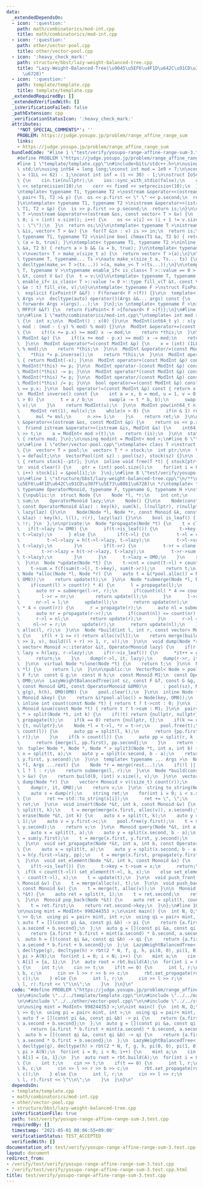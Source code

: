 ```yaml
---
data:
  _extendedDependsOn:
  - icon: ':question:'
    path: math/combinatorics/mod-int.cpp
    title: math/combinatorics/mod-int.cpp
  - icon: ':question:'
    path: other/vector-pool.cpp
    title: other/vector-pool.cpp
  - icon: ':heavy_check_mark:'
    path: structure/bbst/lazy-weight-balanced-tree.cpp
    title: "Lazy-Weight-Balanced-Tree(\u9045\u5EF6\u4F1D\u642C\u91CD\u307F\u5E73\u8861\
      \u6728)"
  - icon: ':question:'
    path: template/template.cpp
    title: template/template.cpp
  _extendedRequiredBy: []
  _extendedVerifiedWith: []
  _isVerificationFailed: false
  _pathExtension: cpp
  _verificationStatusIcon: ':heavy_check_mark:'
  attributes:
    '*NOT_SPECIAL_COMMENTS*': ''
    PROBLEM: https://judge.yosupo.jp/problem/range_affine_range_sum
    links:
    - https://judge.yosupo.jp/problem/range_affine_range_sum
  bundledCode: "#line 1 \"test/verify/yosupo-range-affine-range-sum-3.test.cpp\"\n\
    #define PROBLEM \"https://judge.yosupo.jp/problem/range_affine_range_sum\"\n\n\
    #line 1 \"template/template.cpp\"\n#include<bits/stdc++.h>\n\nusing namespace\
    \ std;\n\nusing int64 = long long;\nconst int mod = 1e9 + 7;\n\nconst int64 infll\
    \ = (1LL << 62) - 1;\nconst int inf = (1 << 30) - 1;\n\nstruct IoSetup {\n  IoSetup()\
    \ {\n    cin.tie(nullptr);\n    ios::sync_with_stdio(false);\n    cout << fixed\
    \ << setprecision(10);\n    cerr << fixed << setprecision(10);\n  }\n} iosetup;\n\
    \ntemplate< typename T1, typename T2 >\nostream &operator<<(ostream &os, const\
    \ pair< T1, T2 >& p) {\n  os << p.first << \" \" << p.second;\n  return os;\n\
    }\n\ntemplate< typename T1, typename T2 >\nistream &operator>>(istream &is, pair<\
    \ T1, T2 > &p) {\n  is >> p.first >> p.second;\n  return is;\n}\n\ntemplate< typename\
    \ T >\nostream &operator<<(ostream &os, const vector< T > &v) {\n  for(int i =\
    \ 0; i < (int) v.size(); i++) {\n    os << v[i] << (i + 1 != v.size() ? \" \"\
    \ : \"\");\n  }\n  return os;\n}\n\ntemplate< typename T >\nistream &operator>>(istream\
    \ &is, vector< T > &v) {\n  for(T &in : v) is >> in;\n  return is;\n}\n\ntemplate<\
    \ typename T1, typename T2 >\ninline bool chmax(T1 &a, T2 b) { return a < b &&\
    \ (a = b, true); }\n\ntemplate< typename T1, typename T2 >\ninline bool chmin(T1\
    \ &a, T2 b) { return a > b && (a = b, true); }\n\ntemplate< typename T = int64\
    \ >\nvector< T > make_v(size_t a) {\n  return vector< T >(a);\n}\n\ntemplate<\
    \ typename T, typename... Ts >\nauto make_v(size_t a, Ts... ts) {\n  return vector<\
    \ decltype(make_v< T >(ts...)) >(a, make_v< T >(ts...));\n}\n\ntemplate< typename\
    \ T, typename V >\ntypename enable_if< is_class< T >::value == 0 >::type fill_v(T\
    \ &t, const V &v) {\n  t = v;\n}\n\ntemplate< typename T, typename V >\ntypename\
    \ enable_if< is_class< T >::value != 0 >::type fill_v(T &t, const V &v) {\n  for(auto\
    \ &e : t) fill_v(e, v);\n}\n\ntemplate< typename F >\nstruct FixPoint : F {\n\
    \  explicit FixPoint(F &&f) : F(forward< F >(f)) {}\n\n  template< typename...\
    \ Args >\n  decltype(auto) operator()(Args &&... args) const {\n    return F::operator()(*this,\
    \ forward< Args >(args)...);\n  }\n};\n \ntemplate< typename F >\ninline decltype(auto)\
    \ MFP(F &&f) {\n  return FixPoint< F >{forward< F >(f)};\n}\n#line 4 \"test/verify/yosupo-range-affine-range-sum-3.test.cpp\"\
    \n\n#line 1 \"math/combinatorics/mod-int.cpp\"\ntemplate< int mod >\nstruct ModInt\
    \ {\n  int x;\n\n  ModInt() : x(0) {}\n\n  ModInt(int64_t y) : x(y >= 0 ? y %\
    \ mod : (mod - (-y) % mod) % mod) {}\n\n  ModInt &operator+=(const ModInt &p)\
    \ {\n    if((x += p.x) >= mod) x -= mod;\n    return *this;\n  }\n\n  ModInt &operator-=(const\
    \ ModInt &p) {\n    if((x += mod - p.x) >= mod) x -= mod;\n    return *this;\n\
    \  }\n\n  ModInt &operator*=(const ModInt &p) {\n    x = (int) (1LL * x * p.x\
    \ % mod);\n    return *this;\n  }\n\n  ModInt &operator/=(const ModInt &p) {\n\
    \    *this *= p.inverse();\n    return *this;\n  }\n\n  ModInt operator-() const\
    \ { return ModInt(-x); }\n\n  ModInt operator+(const ModInt &p) const { return\
    \ ModInt(*this) += p; }\n\n  ModInt operator-(const ModInt &p) const { return\
    \ ModInt(*this) -= p; }\n\n  ModInt operator*(const ModInt &p) const { return\
    \ ModInt(*this) *= p; }\n\n  ModInt operator/(const ModInt &p) const { return\
    \ ModInt(*this) /= p; }\n\n  bool operator==(const ModInt &p) const { return x\
    \ == p.x; }\n\n  bool operator!=(const ModInt &p) const { return x != p.x; }\n\
    \n  ModInt inverse() const {\n    int a = x, b = mod, u = 1, v = 0, t;\n    while(b\
    \ > 0) {\n      t = a / b;\n      swap(a -= t * b, b);\n      swap(u -= t * v,\
    \ v);\n    }\n    return ModInt(u);\n  }\n\n  ModInt pow(int64_t n) const {\n\
    \    ModInt ret(1), mul(x);\n    while(n > 0) {\n      if(n & 1) ret *= mul;\n\
    \      mul *= mul;\n      n >>= 1;\n    }\n    return ret;\n  }\n\n  friend ostream\
    \ &operator<<(ostream &os, const ModInt &p) {\n    return os << p.x;\n  }\n\n\
    \  friend istream &operator>>(istream &is, ModInt &a) {\n    int64_t t;\n    is\
    \ >> t;\n    a = ModInt< mod >(t);\n    return (is);\n  }\n\n  static int get_mod()\
    \ { return mod; }\n};\n\nusing modint = ModInt< mod >;\n#line 6 \"test/verify/yosupo-range-affine-range-sum-3.test.cpp\"\
    \n\n#line 1 \"other/vector-pool.cpp\"\ntemplate< class T >\nstruct VectorPool\
    \ {\n  vector< T > pool;\n  vector< T * > stock;\n  int ptr;\n\n  VectorPool()\
    \ = default;\n\n  VectorPool(int sz) : pool(sz), stock(sz) {}\n\n  inline T *alloc()\
    \ { return stock[--ptr]; }\n\n  inline void free(T *t) { stock[ptr++] = t; }\n\
    \n  void clear() {\n    ptr = (int) pool.size();\n    for(int i = 0; i < pool.size();\
    \ i++) stock[i] = &pool[i];\n  }\n};\n#line 8 \"test/verify/yosupo-range-affine-range-sum-3.test.cpp\"\
    \n\n#line 1 \"structure/bbst/lazy-weight-balanced-tree.cpp\"\n/**\n * @brief Lazy-Weight-Balanced-Tree(\u9045\
    \u5EF6\u4F1D\u642C\u91CD\u307F\u5E73\u8861\u6728)\n */\ntemplate< typename Monoid,\
    \ typename OperatorMonoid, typename F, typename G, typename H >\nstruct LazyWeightBalancedTree\
    \ {\npublic:\n  struct Node {\n    Node *l, *r;\n    int cnt;\n    Monoid key,\
    \ sum;\n    OperatorMonoid lazy;\n\n    Node() {}\n\n    Node(const Monoid &k,\
    \ const OperatorMonoid &laz) : key(k), sum(k), l(nullptr), r(nullptr), cnt(1),\
    \ lazy(laz) {}\n\n    Node(Node *l, Node *r, const Monoid &k, const OperatorMonoid\
    \ &laz) : key(k), l(l), r(r), lazy(laz) {}\n\n    bool is_leaf() { return !l ||\
    \ !r; }\n  };\n\nprivate:\n  Node *propagate(Node *t) {\n    t = clone(t);\n \
    \   if(t->lazy != OM0) {\n      if(t->is_leaf()) {\n        t->key = g(t->key,\
    \ t->lazy);\n      } else {\n        if(t->l) {\n          t->l = clone(t->l);\n\
    \          t->l->lazy = h(t->l->lazy, t->lazy);\n          t->l->sum = g(t->l->sum,\
    \ t->lazy);\n        }\n        if(t->r) {\n          t->r = clone(t->r);\n  \
    \        t->r->lazy = h(t->r->lazy, t->lazy);\n          t->r->sum = g(t->r->sum,\
    \ t->lazy);\n        }\n      }\n      t->lazy = OM0;\n    }\n    return update(t);\n\
    \  }\n\n  Node *update(Node *t) {\n    t->cnt = count(t->l) + count(t->r) + t->is_leaf();\n\
    \    t->sum = f(f(sum(t->l), t->key), sum(t->r));\n    return t;\n  }\n\n  inline\
    \ Node *alloc(Node *l, Node *r) {\n    auto t = &(*pool.alloc() = Node(l, r, M1,\
    \ OM0));\n    return update(t);\n  }\n\n  Node *submerge(Node *l, Node *r) {\n\
    \    if(count(l) > count(r) * 4) {\n      l = propagate(l);\n      auto nl = propagate(l->l);\n\
    \      auto nr = submerge(l->r, r);\n      if(count(nl) * 4 >= count(nr)) {\n\
    \        l->r = nr;\n        return update(l);\n      }\n      l->r = nr->l;\n\
    \      nr->l = l;\n      update(l);\n      return update(nr);\n    }\n    if(count(l)\
    \ * 4 < count(r)) {\n      r = propagate(r);\n      auto nl = submerge(l, r->l);\n\
    \      auto nr = propagate(r->r);\n      if(count(nl) <= count(nr) * 4) {\n  \
    \      r->l = nl;\n        return update(r);\n      }\n      r->l = nl->r;\n \
    \     nl->r = r;\n      update(r);\n      return update(nl);\n    }\n    return\
    \ alloc(l, r);\n  }\n\n  Node *build(int l, int r, const vector< Monoid > &v)\
    \ {\n    if(l + 1 >= r) return alloc(v[l]);\n    return merge(build(l, (l + r)\
    \ >> 1, v), build((l + r) >> 1, r, v));\n  }\n\n  void dump(Node *r, typename\
    \ vector< Monoid >::iterator &it, OperatorMonoid lazy) {\n    if(r->lazy != OM0)\
    \ lazy = h(lazy, r->lazy);\n    if(r->is_leaf()) {\n      *it++ = g(r->key, lazy);\n\
    \      return;\n    }\n    dump(r->l, it, lazy);\n    dump(r->r, it, lazy);\n\
    \  }\n\n  virtual Node *clone(Node *t) {\n    return t;\n  }\n\n  Node *merge(Node\
    \ *l) {\n    return l;\n  }\n\n\npublic:\n  VectorPool< Node > pool;\n  const\
    \ F f;\n  const G g;\n  const H h;\n  const Monoid M1;\n  const OperatorMonoid\
    \ OM0;\n\n  LazyWeightBalancedTree(int sz, const F &f, const G &g, const H &h,\
    \ const Monoid &M1, const OperatorMonoid &OM0)\n      : pool(sz), M1(M1), f(f),\
    \ g(g), h(h), OM0(OM0) {\n    pool.clear();\n  }\n\n  inline Node *alloc(const\
    \ Monoid &key) {\n    return &(*pool.alloc() = Node(key, OM0));\n  }\n\n  static\
    \ inline int count(const Node *t) { return t ? t->cnt : 0; }\n\n  inline const\
    \ Monoid &sum(const Node *t) { return t ? t->sum : M1; }\n\n  pair< Node *, Node\
    \ * > split(Node *t, int k) {\n    if(!t) return {nullptr, nullptr};\n    t =\
    \ propagate(t);\n    if(k == 0) return {nullptr, t};\n    if(k >= count(t)) return\
    \ {t, nullptr};\n    Node *l = t->l, *r = t->r;\n    pool.free(t);\n    if(k <\
    \ count(l)) {\n      auto pp = split(l, k);\n      return {pp.first, merge(pp.second,\
    \ r)};\n    }\n    if(k > count(l)) {\n      auto pp = split(r, k - count(l));\n\
    \      return {merge(l, pp.first), pp.second};\n    }\n    return {l, r};\n  }\n\
    \n  tuple< Node *, Node *, Node * > split3(Node *t, int a, int b) {\n    auto\
    \ x = split(t, a);\n    auto y = split(x.second, b - a);\n    return make_tuple(x.first,\
    \ y.first, y.second);\n  }\n\n  template< typename ... Args >\n  Node *merge(Node\
    \ *l, Args ...rest) {\n    Node *r = merge(rest...);\n    if(!l || !r) return\
    \ l ? l : r;\n    return submerge(l, r);\n  }\n\n  Node *build(const vector< Monoid\
    \ > &v) {\n    return build(0, (int) v.size(), v);\n  }\n\n  vector< Monoid >\
    \ dump(Node *r) {\n    vector< Monoid > v((size_t) count(r));\n    auto it = begin(v);\n\
    \    dump(r, it, OM0);\n    return v;\n  }\n\n  string to_string(Node *r) {\n\
    \    auto s = dump(r);\n    string ret;\n    for(int i = 0; i < s.size(); i++)\
    \ {\n      ret += std::to_string(s[i]);\n      ret += \", \";\n    }\n    return\
    \ ret;\n  }\n\n  void insert(Node *&t, int k, const Monoid &v) {\n    auto x =\
    \ split(t, k);\n    t = merge(merge(x.first, alloc(v)), x.second);\n  }\n\n  Monoid\
    \ erase(Node *&t, int k) {\n    auto x = split(t, k);\n    auto y = split(x.second,\
    \ 1);\n    auto v = y.first->c;\n    pool.free(y.first);\n    t = merge(x.first,\
    \ y.second);\n    return v;\n  }\n\n  Monoid query(Node *&t, int a, int b) {\n\
    \    auto x = split(t, a);\n    auto y = split(x.second, b - a);\n    Monoid ret\
    \ = sum(y.first);\n    t = merge(x.first, y.first, y.second);\n    return ret;\n\
    \  }\n\n  void set_propagate(Node *&t, int a, int b, const OperatorMonoid &pp)\
    \ {\n    auto x = split(t, a);\n    auto y = split(x.second, b - a);\n    y.first->lazy\
    \ = h(y.first->lazy, pp);\n    t = merge(x.first, propagate(y.first), y.second);\n\
    \  }\n\n  void set_element(Node *&t, int k, const Monoid &x) {\n    t = propagate(t);\n\
    \    if(t->is_leaf()) {\n      t->key = t->sum = x;\n      return;\n    }\n  \
    \  if(k < count(t->l)) set_element(t->l, k, x);\n    else set_element(t->r, k\
    \ - count(t->l), x);\n    t = update(t);\n  }\n\n  void push_front(Node *&t, const\
    \ Monoid &v) {\n    t = merge(alloc(v), t);\n  }\n\n  void push_back(Node *&t,\
    \ const Monoid &v) {\n    t = merge(t, alloc(v));\n  }\n\n  Monoid pop_front(Node\
    \ *&t) {\n    auto ret = split(t, 1);\n    t = ret.second;\n    return ret.first->key;\n\
    \  }\n\n  Monoid pop_back(Node *&t) {\n    auto ret = split(t, count(t) - 1);\n\
    \    t = ret.first;\n    return ret.second->key;\n  }\n};\n#line 10 \"test/verify/yosupo-range-affine-range-sum-3.test.cpp\"\
    \n\nusing mint = ModInt< 998244353 >;\n\nint main() {\n  int N, Q;\n  cin >> N\
    \ >> Q;\n  using pi = pair< mint, int >;\n  using qi = pair< mint, mint >;\n \
    \ auto f = [](const pi &a, const pi &b) -> pi {\n    return {a.first + b.first,\
    \ a.second + b.second};\n  };\n  auto g = [](const pi &a, const qi &b) -> pi {\n\
    \    return {a.first * b.first + mint(a.second) * b.second, a.second};\n  };\n\
    \  auto h = [](const qi &a, const qi &b) -> qi {\n    return {a.first * b.first,\
    \ a.second * b.first + b.second};\n  };\n  LazyWeightBalancedTree< pi, qi, decltype(f),\
    \ decltype(g), decltype(h) > rbt(2 * N, f, g, h, pi(0, 0), pi(1, 0));\n  vector<\
    \ pi > A(N);\n  for(int i = 0; i < N; i++) {\n    mint a;\n    cin >> a;\n   \
    \ A[i] = {a, 1};\n  }\n  auto root = rbt.build(A);\n  for(int i = 0; i < Q; i++)\
    \ {\n    int t;\n    cin >> t;\n    if(t == 0) {\n      int l, r;\n      mint\
    \ b, c;\n      cin >> l >> r >> b >> c;\n      rbt.set_propagate(root, l, r, qi(b,\
    \ c));\n    } else {\n      int l, r;\n      cin >> l >> r;\n      cout << rbt.query(root,\
    \ l, r).first << \"\\n\";\n    }\n  }\n}\n"
  code: "#define PROBLEM \"https://judge.yosupo.jp/problem/range_affine_range_sum\"\
    \n\n#include \"../../template/template.cpp\"\n\n#include \"../../math/combinatorics/mod-int.cpp\"\
    \n\n#include \"../../other/vector-pool.cpp\"\n\n#include \"../../structure/bbst/lazy-weight-balanced-tree.cpp\"\
    \n\nusing mint = ModInt< 998244353 >;\n\nint main() {\n  int N, Q;\n  cin >> N\
    \ >> Q;\n  using pi = pair< mint, int >;\n  using qi = pair< mint, mint >;\n \
    \ auto f = [](const pi &a, const pi &b) -> pi {\n    return {a.first + b.first,\
    \ a.second + b.second};\n  };\n  auto g = [](const pi &a, const qi &b) -> pi {\n\
    \    return {a.first * b.first + mint(a.second) * b.second, a.second};\n  };\n\
    \  auto h = [](const qi &a, const qi &b) -> qi {\n    return {a.first * b.first,\
    \ a.second * b.first + b.second};\n  };\n  LazyWeightBalancedTree< pi, qi, decltype(f),\
    \ decltype(g), decltype(h) > rbt(2 * N, f, g, h, pi(0, 0), pi(1, 0));\n  vector<\
    \ pi > A(N);\n  for(int i = 0; i < N; i++) {\n    mint a;\n    cin >> a;\n   \
    \ A[i] = {a, 1};\n  }\n  auto root = rbt.build(A);\n  for(int i = 0; i < Q; i++)\
    \ {\n    int t;\n    cin >> t;\n    if(t == 0) {\n      int l, r;\n      mint\
    \ b, c;\n      cin >> l >> r >> b >> c;\n      rbt.set_propagate(root, l, r, qi(b,\
    \ c));\n    } else {\n      int l, r;\n      cin >> l >> r;\n      cout << rbt.query(root,\
    \ l, r).first << \"\\n\";\n    }\n  }\n}\n"
  dependsOn:
  - template/template.cpp
  - math/combinatorics/mod-int.cpp
  - other/vector-pool.cpp
  - structure/bbst/lazy-weight-balanced-tree.cpp
  isVerificationFile: true
  path: test/verify/yosupo-range-affine-range-sum-3.test.cpp
  requiredBy: []
  timestamp: '2021-05-01 00:06:55+09:00'
  verificationStatus: TEST_ACCEPTED
  verifiedWith: []
documentation_of: test/verify/yosupo-range-affine-range-sum-3.test.cpp
layout: document
redirect_from:
- /verify/test/verify/yosupo-range-affine-range-sum-3.test.cpp
- /verify/test/verify/yosupo-range-affine-range-sum-3.test.cpp.html
title: test/verify/yosupo-range-affine-range-sum-3.test.cpp
---
```


